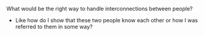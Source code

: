 What would be the right way to handle interconnections between people?

- Like how do I show that these two people know each other or how I was referred to them in some way?
